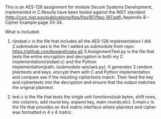 This is an AES-128 assignment for module Secure Systems Development, implemented in C.Results have been tested against the NIST standard (http://csrc.nist.gov/publications/fips/fips197/fips-197.pdf),Appendix B – Cipher Example page 33-34. 

What is included:
1. rijndael.c is the file that includes all the AES-128 implementation I did.
2.submodule-aes is the file I added as submodule from repo: https://github.com/boppreh/aes.git
3.AssignmentTest.py is the file that tests the entire encryption and decryption in both my C implementation(rijndael.c) and the Python implementation(path:./submodule-aes/aes.py).
It generates 3 random plaintexts and keys, encrypt them with C and Python implementation and compare see if the resulting ciphertexts match.
Then feed the key and ciphertexts into the decryption and ensure that the output matches the
original plaintext. 

4. test.c is the file that tests the single unit functions(sub bytes, shift rows, mix columns, add round key, expand key, main rounds,etc).
5.main.c is the file that provides an 4x4 matrix interface where plaintext and cipher was formatted in 4 x 4 matric.
